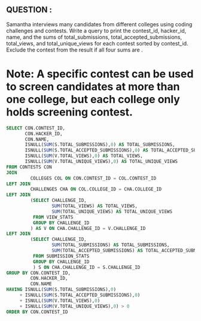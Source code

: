 ## QUESTION :

Samantha interviews many candidates from different colleges using coding challenges and contests. Write a query to print the contest_id, hacker_id, name, and the sums of total_submissions, total_accepted_submissions, total_views, and total_unique_views for each contest sorted by contest_id. Exclude the contest from the result if all four sums are .

Note: A specific contest can be used to screen candidates at more than one college, but each college only holds  screening contest.
===


```sql
SELECT CON.CONTEST_ID, 
       CON.HACKER_ID,
       CON.NAME,
       ISNULL(SUM(S.TOTAL_SUBMISSIONS),0) AS TOTAL_SUBMISSIONS,
       ISNULL(SUM(S.TOTAL_ACCEPTED_SUBMISSIONS),0) AS TOTAL_ACCEPTED_SUBMISSIONS ,
       ISNULL(SUM(V.TOTAL_VIEWS),0) AS TOTAL_VIEWS,
       ISNULL(SUM(V.TOTAL_UNIQUE_VIEWS),0) AS TOTAL_UNIQUE_VIEWS
FROM CONTESTS CON
JOIN 
         COLLEGES COL ON CON.CONTEST_ID = COL.CONTEST_ID
LEFT JOIN 
         CHALLENGES CHA ON COL.COLLEGE_ID = CHA.COLLEGE_ID
LEFT JOIN 
         (SELECT CHALLENGE_ID,
                 SUM(TOTAL_VIEWS) AS TOTAL_VIEWS,
                 SUM(TOTAL_UNIQUE_VIEWS) AS TOTAL_UNIQUE_VIEWS
          FROM VIEW_STATS
          GROUP BY CHALLENGE_ID
         ) AS V ON CHA.CHALLENGE_ID = V.CHALLENGE_ID
LEFT JOIN 
         (SELECT CHALLENGE_ID,
                 SUM(TOTAL_SUBMISSIONS) AS TOTAL_SUBMISSIONS,
                 SUM(TOTAL_ACCEPTED_SUBMISSIONS) AS TOTAL_ACCEPTED_SUBMISSIONS
          FROM SUBMISSION_STATS
          GROUP BY CHALLENGE_ID
          ) S ON CHA.CHALLENGE_ID = S.CHALLENGE_ID
GROUP BY CON.CONTEST_ID, 
         CON.HACKER_ID,
         CON.NAME
HAVING ISNULL(SUM(S.TOTAL_SUBMISSIONS),0) 
     + ISNULL(SUM(S.TOTAL_ACCEPTED_SUBMISSIONS),0) 
     + ISNULL(SUM(V.TOTAL_VIEWS),0) 
     + ISNULL(SUM(V.TOTAL_UNIQUE_VIEWS),0) > 0
ORDER BY CON.CONTEST_ID
```
